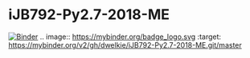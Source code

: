 # iJB792-Py2.7-2018-ME

[![Binder](https://mybinder.org/badge_logo.svg)](https://mybinder.org/v2/gh/dwelkie/iJB792-Py2.7-2018-ME.git/master)
.. image:: https://mybinder.org/badge_logo.svg
 :target: https://mybinder.org/v2/gh/dwelkie/iJB792-Py2.7-2018-ME.git/master
